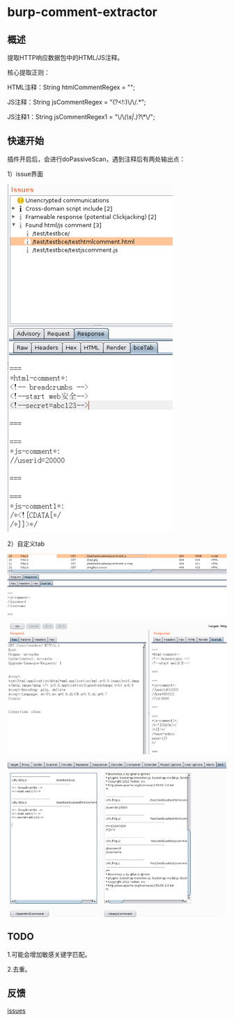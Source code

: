# burp-comment-extractor
## 概述

提取HTTP响应数据包中的HTML/JS注释。

核心提取正则：

HTML注释：String htmlCommentRegex = "<!--(.*?)-->";

JS注释：String jsCommentRegex = "(?<!:)\\/\\/.*";

JS注释1：String jsCommentRegex1 = "\\/\\*(\\s|.)*?\\*\\/";



## 快速开始

插件开启后，会进行doPassiveScan，遇到注释后有两处输出点：

1）issue界面

![](https://github.com/theLSA/burp-comment-extractor/raw/master/demo/bce00.png)

2）自定义tab

![](https://github.com/theLSA/burp-comment-extractor/raw/master/demo/bce01.png)

![](https://github.com/theLSA/burp-comment-extractor/raw/master/demo/bce02.png)

![](https://github.com/theLSA/burp-comment-extractor/raw/master/demo/bce03.png)



## TODO

1.可能会增加敏感关键字匹配。

2.去重。



## 反馈

[issues](https://github.com/theLSA/burp-comment-extractor/issues)